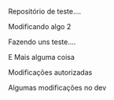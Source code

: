 Repositório de teste....

Modificando algo 2

Fazendo uns teste....

E Mais alguma coisa

Modificações autorizadas

Algumas modificações no dev

